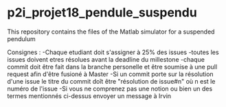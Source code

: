 # p2i_projet18_pendule_suspendu
This repository contains the files of the Matlab simulator for a suspended pendulum

Consignes : 
-Chaque etudiant doit s'assigner à 25% des issues 
-toutes les issues doivent etres résolues avant la deadline du millestone 
-chaque commit doit être fait dans la branche personelle et être soumise à une pull request afin d'être fusioné à Master
-Si un commit porte sur la résolution d'une issue le titre du commit doît être "résolution de issue#n" où n est le numéro de l'issue
-Si vous ne comprenez pas une notion ou bien un des termes mentionnés ci-dessus envoyer un message à Irvin
